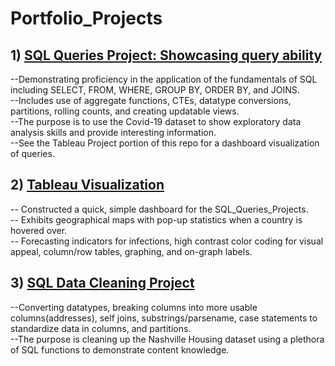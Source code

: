 # Portfolio_Projects

## 1) [SQL Queries Project: Showcasing query ability](https://github.com/CodesterEvans/Portfolio_Projects/blob/8c2e5046fad95c6a3ad18d603d87871974f42f2d/SQL_Queries_Project.sql)

--Demonstrating proficiency in the application of the fundamentals of SQL including SELECT, FROM, WHERE, GROUP BY, ORDER BY, and JOINS. \
--Includes use of aggregate functions, CTEs, datatype conversions, partitions, rolling counts, and creating updatable views.  \
--The purpose is to use the Covid-19 dataset to show exploratory data analysis skills and provide interesting information. \
--See the Tableau Project portion of this repo for a dashboard visualization of queries.

## 2) [Tableau Visualization](https://public.tableau.com/views/CovidStatisticsProject/Dashboard1?:language=en-US&:display_count=n&:origin=viz_share_link)


-- Constructed a quick, simple dashboard for the SQL_Queries_Projects.\
-- Exhibits geographical maps with pop-up statistics when a country is hovered over.\
-- Forecasting indicators for infections, high contrast color coding for visual appeal, column/row tables, graphing, and on-graph labels.

## 3) [SQL Data Cleaning Project](https://github.com/CodesterEvans/Portfolio_Projects/blob/8c2e5046fad95c6a3ad18d603d87871974f42f2d/SQL_Data_Cleaning_Project.sql)

--Converting datatypes, breaking columns into more usable columns(addresses), self joins, substrings/parsename, case statements to standardize data in columns, and partitions.\
--The purpose is cleaning up the Nashville Housing dataset using a plethora of SQL functions to demonstrate content knowledge.
